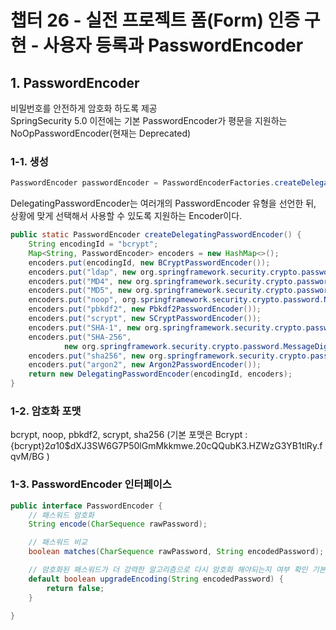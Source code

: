 # 챕터 26 - 실전 프로젝트 폼(Form) 인증 구현 - 사용자 등록과 PasswordEncoder

## 1. PasswordEncoder  
비밀번호를 안전하게 암호화 하도록 제공  
SpringSecurity 5.0 이전에는 기본 PasswordEncoder가 평문을 지원하는 NoOpPasswordEncoder(현재는 Deprecated)  

### 1-1. 생성
```java
PasswordEncoder passwordEncoder = PasswordEncoderFactories.createDelegatingPasswordEncoder();
```

DelegatingPasswordEncoder는 여러개의 PasswordEncoder 유형을 선언한 뒤, 상황에 맞게 선택해서 사용할 수 있도록 지원하는 Encoder이다.

```java
public static PasswordEncoder createDelegatingPasswordEncoder() {
    String encodingId = "bcrypt";
    Map<String, PasswordEncoder> encoders = new HashMap<>();
    encoders.put(encodingId, new BCryptPasswordEncoder());
    encoders.put("ldap", new org.springframework.security.crypto.password.LdapShaPasswordEncoder());
    encoders.put("MD4", new org.springframework.security.crypto.password.Md4PasswordEncoder());
    encoders.put("MD5", new org.springframework.security.crypto.password.MessageDigestPasswordEncoder("MD5"));
    encoders.put("noop", org.springframework.security.crypto.password.NoOpPasswordEncoder.getInstance());
    encoders.put("pbkdf2", new Pbkdf2PasswordEncoder());
    encoders.put("scrypt", new SCryptPasswordEncoder());
    encoders.put("SHA-1", new org.springframework.security.crypto.password.MessageDigestPasswordEncoder("SHA-1"));
    encoders.put("SHA-256",
            new org.springframework.security.crypto.password.MessageDigestPasswordEncoder("SHA-256"));
    encoders.put("sha256", new org.springframework.security.crypto.password.StandardPasswordEncoder());
    encoders.put("argon2", new Argon2PasswordEncoder());
    return new DelegatingPasswordEncoder(encodingId, encoders);
}
```

### 1-2. 암호화 포맷
bcrypt, noop, pbkdf2, scrypt, sha256 (기본 포맷은 Bcrypt : {bcrypt}$2a$10$dXJ3SW6G7P50lGmMkkmwe.20cQQubK3.HZWzG3YB1tlRy.fqvM/BG )
### 1-3. PasswordEncoder 인터페이스 
```java
public interface PasswordEncoder {
    // 패스워드 암호화
	String encode(CharSequence rawPassword);

    // 패스워드 비교
	boolean matches(CharSequence rawPassword, String encodedPassword);

    // 암호화된 패스워드가 더 강력한 알고리즘으로 다시 암호화 해야되는지 여부 확인 기본은 false 반환
	default boolean upgradeEncoding(String encodedPassword) {
		return false;
	}

}
```

